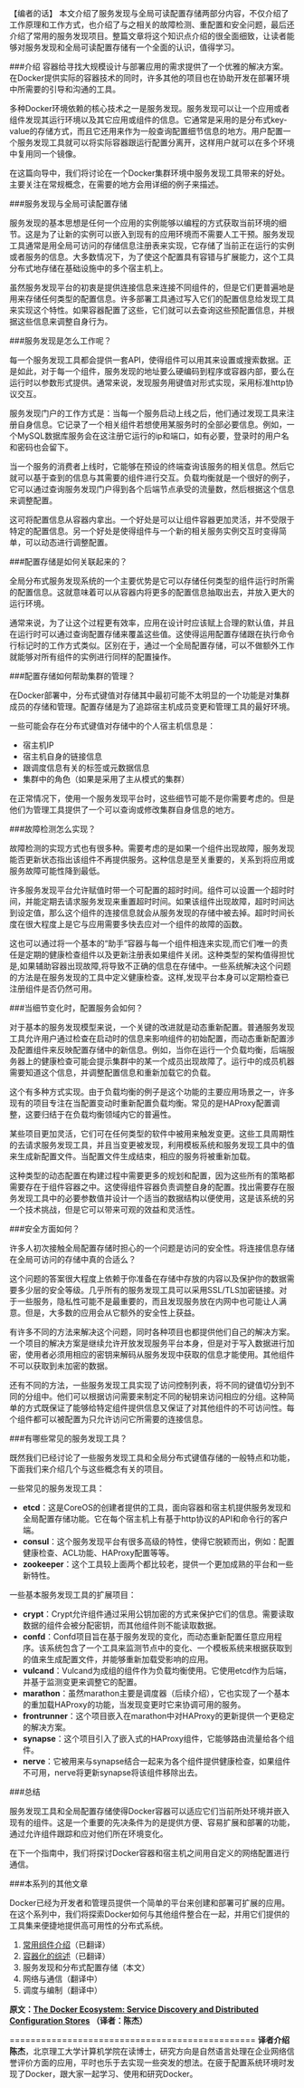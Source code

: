 【编者的话】
本文介绍了服务发现与全局可读配置存储两部分内容，不仅介绍了工作原理和工作方式，也介绍了与之相关的故障检测、重配置和安全问题，最后还介绍了常用的服务发现项目。整篇文章将这个知识点介绍的很全面细致，让读者能够对服务发现和全局可读配置存储有一个全面的认识，值得学习。


###介绍
容器给寻找大规模设计与部署应用的需求提供了一个优雅的解决方案。在Docker提供实际的容器技术的同时，许多其他的项目也在协助开发在部署环境中所需要的引导和沟通的工具。

多种Docker环境依赖的核心技术之一是服务发现。服务发现可以让一个应用或者组件发现其运行环境以及其它应用或组件的信息。它通常是采用的是分布式key-value的存储方式，而且它还用来作为一般查询配置细节信息的地方。用户配置一个服务发现工具就可以将实际容器跟运行配置分离开，这样用户就可以在多个环境中复用同一个镜像。

在这篇向导中，我们将讨论在一个Docker集群环境中服务发现工具带来的好处。主要关注在常规概念，在需要的地方会用详细的例子来描述。

###服务发现与全局可读配置存储

服务发现的基本思想是任何一个应用的实例能够以编程的方式获取当前环境的细节。这是为了让新的实例可以嵌入到现有的应用环境而不需要人工干预。服务发现工具通常是用全局可访问的存储信息注册表来实现，它存储了当前正在运行的实例或者服务的信息。大多数情况下，为了使这个配置具有容错与扩展能力，这个工具分布式地存储在基础设施中的多个宿主机上。

虽然服务发现平台的初衷是提供连接信息来连接不同组件的，但是它们更普遍地是用来存储任何类型的配置信息。许多部署工具通过写入它们的配置信息给发现工具来实现这个特性。如果容器配置了这些，它们就可以去查询这些预配置信息，并根据这些信息来调整自身行为。

###服务发现是怎么工作呢？

每一个服务发现工具都会提供一套API，使得组件可以用其来设置或搜索数据。正是如此，对于每一个组件，服务发现的地址要么硬编码到程序或容器内部，要么在运行时以参数形式提供。通常来说，发现服务用键值对形式实现，采用标准http协议交互。

服务发现门户的工作方式是：当每一个服务启动上线之后，他们通过发现工具来注册自身信息。它记录了一个相关组件若想使用某服务时的全部必要信息。例如，一个MySQL数据库服务会在这注册它运行的ip和端口，如有必要，登录时的用户名和密码也会留下。

当一个服务的消费者上线时，它能够在预设的终端查询该服务的相关信息。然后它就可以基于查到的信息与其需要的组件进行交互。负载均衡就是一个很好的例子，它可以通过查询服务发现门户得到各个后端节点承受的流量数，然后根据这个信息来调整配置。

这可将配置信息从容器内拿出。一个好处是可以让组件容器更加灵活，并不受限于特定的配置信息。另一个好处是使得组件与一个新的相关服务实例交互时变得简单，可以动态进行调整配置。

###配置存储是如何关联起来的？

全局分布式服务发现系统的一个主要优势是它可以存储任何类型的组件运行时所需的配置信息。这就意味着可以从容器内将更多的配置信息抽取出去，并放入更大的运行环境。

通常来说，为了让这个过程更有效率，应用在设计时应该赋上合理的默认值，并且在运行时可以通过查询配置存储来覆盖这些值。这使得运用配置存储跟在执行命令行标记时的工作方式类似。区别在于，通过一个全局配置存储，可以不做额外工作就能够对所有组件的实例进行同样的配置操作。

###配置存储如何帮助集群的管理？

在Docker部署中，分布式键值对存储其中最初可能不太明显的一个功能是对集群成员的存储和管理。配置存储是为了追踪宿主机成员变更和管理工具的最好环境。

一些可能会存在分布式键值对存储中的个人宿主机信息是：

* 宿主机IP
* 宿主机自身的链接信息
* 跟调度信息有关的标签或元数据信息
* 集群中的角色（如果是采用了主从模式的集群）

在正常情况下，使用一个服务发现平台时，这些细节可能不是你需要考虑的。但是他们为管理工具提供了一个可以查询或修改集群自身信息的地方。

###故障检测怎么实现？

故障检测的实现方式也有很多种。需要考虑的是如果一个组件出现故障，服务发现能否更新状态指出该组件不再提供服务。这种信息是至关重要的，关系到将应用或服务故障可能性降到最低。

许多服务发现平台允许赋值时带一个可配置的超时时间。组件可以设置一个超时时间，并能定期去请求服务发现来重置超时时间。如果该组件出现故障，超时时间达到设定值，那么这个组件的连接信息就会从服务发现的存储中被去掉。超时时间长度在很大程度上是它与应用需要多快去应对一个组件的故障的函数。

这也可以通过将一个基本的“助手”容器与每一个组件相连来实现,而它们唯一的责任是定期的健康检查组件以及更新注册表如果组件关闭。这种类型的架构值得担忧是,如果辅助容器出现故障,将导致不正确的信息在存储中。一些系统解决这个问题的方法是在服务发现的工具中定义健康检查。这样,发现平台本身可以定期检查已注册组件是否仍然可用。

###当细节变化时，配置服务会如何？

对于基本的服务发现模型来说，一个关键的改进就是动态重新配置。普通服务发现工具允许用户通过检查在启动时的信息来影响组件的初始配置，而动态重新配置涉及配置组件来反映配置存储中的新信息。例如，当你在运行一个负载均衡，后端服务器上的健康检查可能会提示集群中的某一个成员出现故障了。运行中的成员机器需要知道这个信息，并调整配置信息和重新加载它的负载。

这个有多种方式实现。由于负载均衡的例子是这个功能的主要应用场景之一，许多现有的项目专注在当配置变动时重新配置负载均衡。常见的是HAProxy配置调整，这要归结于在负载均衡领域内它的普遍性。

某些项目更加灵活，它们可在任何类型的软件中被用来触发变更。这些工具周期性的去请求服务发现工具，并且当变更被发现，利用模板系统和服务发现工具中的值来生成新配置文件。当配置文件生成结束，相应的服务将被重新加载。

这种类型的动态配置在构建过程中需要更多的规划和配置，因为这些所有的策略都需要存在于组件容器之中。这使得组件容器负责调整自身的配置。找出需要存在服务发现工具中的必要参数值并设计一个适当的数据结构以便使用，这是该系统的另一个技术挑战，但是它可以带来可观的效益和灵活性。

###安全方面如何？

许多人初次接触全局配置存储时担心的一个问题是访问的安全性。将连接信息存储在全局可访问的存储中真的合适么？

这个问题的答案很大程度上依赖于你准备在存储中存放的内容以及保护你的数据需要多少层的安全等级。几乎所有的服务发现工具可以采用SSL/TLS加密链接。对于一些服务，隐私性可能不是最重要的，而且发现服务放在内网中也可能让人满意。但是，大多数的应用会从它额外的安全性上获益。

有许多不同的方法来解决这个问题，同时各种项目也都提供他们自己的解决方案。一个项目的解决方案是继续允许开放发现服务平台本身，但是对于写入数据进行加密，使用者必须用相应的密钥来解码从服务发现中获取的信息才能使用。其他组件不可以获取到未加密的数据。

还有不同的方法，一些服务发现工具实现了访问控制列表，将不同的键值切分到不同的分组中。他们可以根据访问需要来制定不同的秘钥来访问相应的分组。这种简单的方式既保证了能够给特定组件提供信息又保证了对其他组件的不可访问性。每个组件都可以被配置为只允许访问它所需要的连接信息。

###有哪些常见的服务发现工具？

既然我们已经讨论了一些服务发现工具和全局分布式键值存储的一般特点和功能，下面我们来介绍几个与这些概念有关的项目。

一些常见的服务发现工具：

* **etcd**：这是CoreOS的创建者提供的工具，面向容器和宿主机提供服务发现和全局配置存储功能。它在每个宿主机上有基于http协议的API和命令行的客户端。
* **consul**：这个服务发现平台有很多高级的特性，使得它脱颖而出，例如：配置健康检查、ACL功能、HAProxy配置等等。
* **zookeeper**：这个工具较上面两个都比较老，提供一个更加成熟的平台和一些新特性。

一些基本服务发现工具的扩展项目：

* **crypt**：Crypt允许组件通过采用公钥加密的方式来保护它们的信息。需要读取数据的组件会被分配密钥，而其他组件则不能读取数据。
* **confd**：Confd项目旨在基于服务发现的变化，而动态重新配置任意应用程序。该系统包含了一个工具来监测节点中的变化、一个模板系统来根据获取到的值来生成配置文件，并能够重新加载受影响的应用。
* **vulcand**：Vulcand为成组的组件作为负载均衡使用。它使用etcd作为后端，并基于监测变更来调整它的配置。
* **marathon**：虽然marathon主要是调度器（后续介绍），它也实现了一个基本的重加载HAProxy的功能，当发现变更时它来协调可用的服务。
* **frontrunner**：这个项目嵌入在marathon中对HAProxy的更新提供一个更稳定的解决方案。
* **synapse**：这个项目引入了嵌入式的HAProxy组件，它能够路由流量给各个组件。
* **nerve**：它被用来与synapse结合一起来为各个组件提供健康检查，如果组件不可用，nerve将更新synapse将该组件移除出去。

###总结

服务发现工具和全局配置存储使得Docker容器可以适应它们当前所处环境并嵌入现有的组件。这是一个重要的先决条件为的是提供方便、容易扩展和部署的功能，通过允许组件跟踪和应对他们所在环境变化。

在下一个指南中，我们将探讨Docker容器和宿主机之间用自定义的网络配置进行通信。

###本系列的其他文章

Docker已经为开发者和管理员提供一个简单的平台来创建和部署可扩展的应用。在这个系列中，我们将探索Docker如何与其他组件整合在一起，并用它们提供的工具集来便捷地提供高可用性的分布式系统。

1. [常用组件介绍](http://dockerone.com/article/205)（已翻译）
2. [容器化的综述](http://dockerone.com/article/208)（已翻译）
3. 服务发现和分布式配置存储（本文）
4. 网络与通信（翻译中）
5. 调度与编制（翻译中）





**原文：[The Docker Ecosystem: Service Discovery and Distributed Configuration Stores](https://www.digitalocean.com/community/tutorials/the-docker-ecosystem-service-discovery-and-distributed-configuration-stores) （译者：陈杰）**

===============================================
**译者介绍**
**陈杰**，北京理工大学计算机学院在读博士，研究方向是自然语言处理在企业网络信誉评价方面的应用，平时也乐于去实现一些突发的想法。在疲于配置系统环境时发现了Docker，跟大家一起学习、使用和研究Docker。
